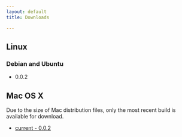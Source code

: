 ```yaml
---
layout: default
title: Downloads

---
```


## Linux

### Debian and Ubuntu

- 0.0.2

## Mac OS X

Due to the size of Mac distribution files, only the most recent build is
available for download.

- [current - 0.0.2](macx/qtimelapse-0.0.2.dmg)

